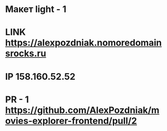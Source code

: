 # Макет light - 1
# LINK https://alexpozdniak.nomoredomainsrocks.ru
# IP 158.160.52.52
# PR - 1 https://github.com/AlexPozdniak/movies-explorer-frontend/pull/2